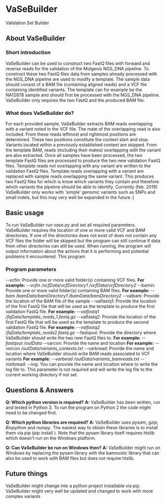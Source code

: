 # VaSeBuilder
Validation Set Builder


## About VaSeBuilder
### Short introduction
VaSeBuilder can be used to construct two FastQ files with forward and reverse reads for the validation of the Molgenis NGS_DNA pipeline. To construct these two FastQ files data from samples already processed with the NGS_DNA pipeline are used to modify a template.
The sample data should consist of a BAM file (containing aligned reads) and a VCF file containing identified variants.
The template can for example be the NA12878 sample and should first be processed with the NGS_DNA pipeline. VaSeBuilder only requires the two FastQ and the produced BAM file.



### What does VaSeBuilder do?
For each provided sample, VaSeBuilder extracts BAM reads overlapping with a variant noted in the VCF file. The mate of the overlapping read is also included. From these reads leftmost and rightmost positions are determined. These two positions constitute the context start and stop. Variants located within a previously established context are skipped. From the template BAM, reads (including their mates) overlapping with the variant are also extracted.
Once all samples have been processed, the two template FastQ files are processed to produce the two new validation FastQ files. Template reads not overlapping with any variant are written to the validation FastQ files. Template reads overlapping with a variant are replaced with sample reads overlapping the same variant.
This produces two FastQ files for which is know which variants they contain and therefore which variants the pipeline should be able to identify.
Currently (feb. 2019) VaSeBuilder only works with 'simple' genomic variants such as SNPs and small indels, but this may very well be expanded in the future :)



## Basic usage
To run VaSeBuilder run vase.py and set all required parameters. VaSeBuilder requires the location of one or more valid VCF and BAM directories. If one of the directories does not exist of does not contain any VCF files the folder will be skipped but the program can still continue if data from other directories can still be used.
When running, the program will output information about the actions that it is performing and potential problems it encountered. This program 



### Program parameters
--vcfin: Provide one or more valid folder(s) containing VCF files. **For example:** *--vcfin /vcfData/vcfDirectory1 /vcfData/vcfDirectory2*
--bamin: Provide one or more valid folder(s) containing BAM files. **For example:** *--bam /bamData/bamDirectory1 /bamData/bamDirectory2*
--valbam: Provide the location of the BAM file of the sample 
--valfastq1: Provide the location of the first FastQ file that will be used as the template to produce the first validation FastQ file. **For example:** *--valfastq1 /fqData/template_reads_1.fastq.gz*
--valfastq2: Provide the location of the first FastQ file that will be used as the template to produce the second validation FastQ file. **For example:** *--valfastq2 /fqData/template_reads2.fastq.gz*
--fastqout: Provide the directory where VaSeBuilder should write the two new FastQ files to. **For example:** *--fastqout /outData*
--varcon: Provide the name and location **For example:** *--varcon /outData/variants_contexts.txt*
--varbread: Provide the name and location where VaSeBuilder should write BAM reads associated to VCF variants **For example:** *--varbead /outData/variants_bamreads.txt*
--nistbread: 
--log: You can provide the name and location where to write the log file to. This parameter is not required and will write the log file to the current working directory if not set.



## Questions & Answers
**Q: Which python version is required?**
**A:** VaSeBuilder has been written, run and tested in Python 3. To run the program on Python 2 the code might need to be changed first.

**Q: Which python libraries are required?**
**A:** VaSeBuilder uses _pysam_, _gzip_, _Biopython_ and _numpy_. The easiest way to obtain these libraries is to install them via pip (pip install <library name>). Note that the pysam library itself requires htslib which doesn't run on the Windows platform.

**Q: Can VaSeBuilder be run on Windows then?**
**A:** VaSeBuilder might run on Windows by replacing the pysam library with the bamnostic library that can also be used to work with BAM files but does not require htslib.



## Future things
VaSeBuilder might change into a python project installable via pip.
VaSeBuilder might very well be updated and changed to work with more complex variants
